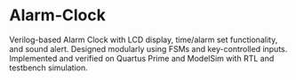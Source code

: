 # Alarm-Clock
Verilog-based Alarm Clock with LCD display, time/alarm set functionality, and sound alert. Designed modularly using FSMs and key-controlled inputs. Implemented and verified on Quartus Prime and ModelSim with RTL and testbench simulation.
